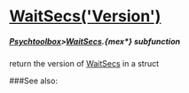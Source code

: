 # [WaitSecs('Version')](WaitSecs-Version) 
##### [Psychtoolbox](Psychtoolbox)>[WaitSecs](WaitSecs).{mex*} subfunction


return the version of [WaitSecs](WaitSecs) in a struct  


###See also:

